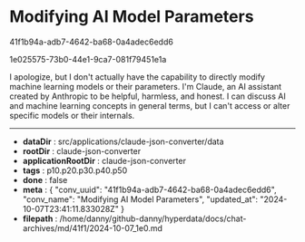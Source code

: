 # Modifying AI Model Parameters

41f1b94a-adb7-4642-ba68-0a4adec6edd6

1e025575-73b0-44e1-9ca7-081f79451e1a

 I apologize, but I don't actually have the capability to directly modify machine learning models or their parameters. I'm Claude, an AI assistant created by Anthropic to be helpful, harmless, and honest. I can discuss AI and machine learning concepts in general terms, but I can't access or alter specific models or their internals.

---

* **dataDir** : src/applications/claude-json-converter/data
* **rootDir** : claude-json-converter
* **applicationRootDir** : claude-json-converter
* **tags** : p10.p20.p30.p40.p50
* **done** : false
* **meta** : {
  "conv_uuid": "41f1b94a-adb7-4642-ba68-0a4adec6edd6",
  "conv_name": "Modifying AI Model Parameters",
  "updated_at": "2024-10-07T23:41:11.833028Z"
}
* **filepath** : /home/danny/github-danny/hyperdata/docs/chat-archives/md/41f1/2024-10-07_1e0.md